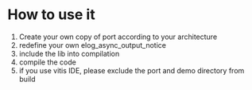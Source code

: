 # How to use it
1. Create your own copy of port according to your architecture
2. redefine your own elog_async_output_notice
2. include the lib into compilation
3. compile the code
4. if you use vitis IDE, please exclude the port and demo directory from build